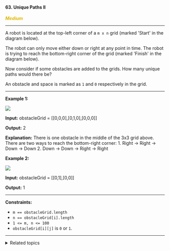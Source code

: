 #### 63. Unique Paths II

<span style="color:#deb800">***Medium***</span>
___

A robot is located at the top-left corner of a `m x n` grid (marked 'Start' in the diagram below).

The robot can only move either down or right at any point in time. The robot is trying to reach the bottom-right corner of the grid (marked 'Finish' in the diagram below).

Now consider if some obstacles are added to the grids. How many unique paths would there be?

An obstacle and space is marked as `1` and `0` respectively in the grid.
___

**Example 1:**

![](https://assets.leetcode.com/uploads/2020/11/04/robot1.jpg)

**Input:** obstacleGrid = [[0,0,0],[0,1,0],[0,0,0]]

**Output:** 2

**Explanation:** There is one obstacle in the middle of the 3x3 grid above. There are two ways to reach the bottom-right corner: 1. Right -> Right -> Down -> Down 2. Down -> Down -> Right -> Right 

**Example 2:**

![](https://assets.leetcode.com/uploads/2020/11/04/robot2.jpg)

**Input:** obstacleGrid = [[0,1],[0,0]]

**Output:** 1 
___

**Constraints:**

*   `m == obstacleGrid.length`
*   `n == obstacleGrid[i].length`
*   `1 <= m, n <= 100`
*   `obstacleGrid[i][j]` is `0` or `1`.
___

<details><summary>Related topics</summary>

[#Array](https://leetcode.com/tag/array/)
[#Dynamic Programming](https://leetcode.com/tag/dynamic-programming/)
[#Matrix](https://leetcode.com/tag/matrix/)

</details>
